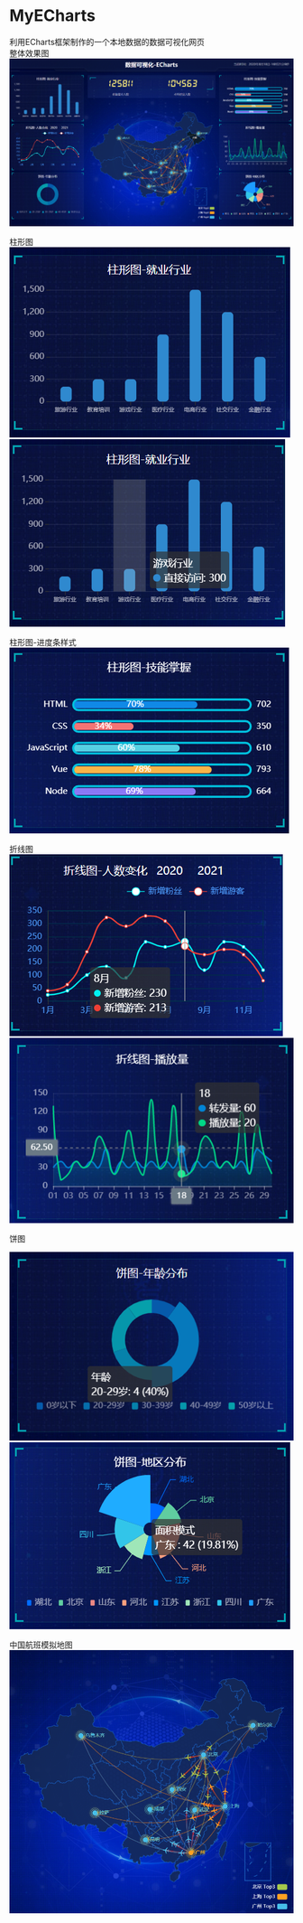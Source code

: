 # MyECharts
利用ECharts框架制作的一个本地数据的数据可视化网页  
整体效果图
![image](images/Finally.jpg)  

柱形图  
![image](images/柱形图.jpg)  
![image](images/柱形图2.jpg)

柱形图-进度条样式  
![image](images/柱形图-进度条样式.jpg)

折线图  
![image](images/折线图.jpg)
![image](images/折线图2.jpg) 


饼图

![image](images/饼图1.jpg) 
![image](images/饼图-南丁格尔图.jpg)

中国航班模拟地图
![image](images/中国地图.jpg)
